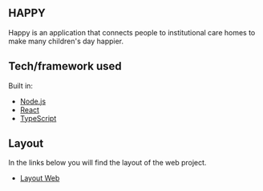 

##  HAPPY

Happy is an application that connects people to institutional care homes to make many children's day happier.


## Tech/framework used

Built in:

- [Node.js](https://nodejs.org/en/)
- [React](https://reactjs.org)
- [TypeScript](https://www.typescriptlang.org/)

##  Layout

In the links below you will find the layout of the web project.

- [Layout Web](https://www.figma.com/file/mDEbnoojksG4w8sOxmudh3/Happy-Web)


